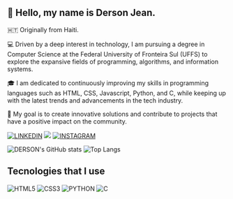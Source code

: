 ## 👋 Hello, my name is Derson Jean.

🇭🇹 Originally from Haiti.

💻 Driven by a deep interest in technology, I am pursuing a degree in Computer Science at the Federal University of Fronteira Sul (UFFS) to explore the expansive fields of programming, algorithms, and information systems.

🎓 I am dedicated to continuously improving my skills in programming languages such as HTML, CSS, Javascript, Python, and C, while keeping up with the latest trends and advancements in the tech industry.

🌟 My goal is to create innovative solutions and contribute to projects that have a positive impact on the community.


[![LINKEDIN](https://img.shields.io/badge/LinkedIn-0077B5?style=for-the-badge&logo=linkedin&logoColor=white)](https://www.linkedin.com/in/derson-jean-a88883313/)
<a href = "mailto:derson.jean@estudante.uffs.edu.br"><img src="https://img.shields.io/badge/Gmail-D14836?style=for-the-badge&logo=gmail&logoColor=white"></a>
[![INSTAGRAM](https://img.shields.io/badge/Instagram-E4405F?style=for-the-badge&logo=instagram&logoColor=white)](https://www.instagram.com/derson.jean/)

![DERSON's GitHub stats](https://github-readme-stats.vercel.app/api?username=DersonJean&show_icons=true&theme=dark)
![Top Langs](https://github-readme-stats.vercel.app/api/top-langs/?username=DersonJean&layout=compact)

## Tecnologies that I use

<div style="display: inline-block">
    <img align="center" alt="HTML5" src="https://img.shields.io/badge/HTML5-E34F26?style=for-the-badge&logo=html5&logoColor=white"/>
    <img align="center" alt="CSS3" src="https://img.shields.io/badge/CSS3-1572B6?style=for-the-badge&logo=css3&logoColor=white"/>
    <img align="center" alt="PYTHON" src="https://img.shields.io/badge/Python-14354C?style=for-the-badge&logo=python&logoColor=white"/>
    <img align="center" alt="C" src="https://img.shields.io/badge/C-00599C?style=for-the-badge&logo=c&logoColor=white"/>
</div><br/>
